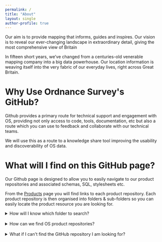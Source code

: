 ```yaml
---
permalink: /
title: "About"
layout: single
author-profile: true
---
```




Our aim is to provide mapping that informs, guides and inspires. Our vision is to reveal our ever-changing landscape in extraordinary detail, giving the most comprehensive view of Britain

In fifteen short years, we’ve changed from a centuries-old venerable mapping company into a big data powerhouse. Our location information is weaving itself into the very fabric of our everyday lives, right across Great Britain.
<br>

# Why Use Ordnance Survey's GitHub?

Github provides a primary route for technical support and engagement with OS, providing not only access to code, tools, documentation, etc but also a route which you can use to feedback and collaborate with our technical teams. 

We will use this as a route to a knowledge share tool improving the usability and discoverability of OS data.
<br>

# What will I find on this GitHub page?

Our Github page is designed to allow you to easily navigate to our product repositories and associated schemas, SQL, stylesheets etc.

From the [Products](https://raehelen.github.io/test-page/products/) page you will find links to each product repository. Each product repository is then organised into folders & sub-folders so you can easily locate the product resource you are looking for.
<br>

<details>
<summary>How will I know which folder to search?</summary>
<br>
The product repositories will be structured like so:
<br>
<br>
 
- Styling  - Folder containing all things related to styling, SLD'S, LYR. files, fonts, symbols etc
- SQL - Folder containing core SQL files
- Data Translating - Folder containing README. file about the different tools that can be used with this product
  * GFS - For GML datasets as the majority of data loaders require a GFS file
  * Code - Any awk and python code
  * FME - Any FME workbenches
- Frequently Asked Questions - README. file containing a list of FAQ's
- Guidance - List of guides relevant to this product 

<br>  
All repositories and folder will contain README.files which will contain information and further guide you to the correct product resource. 
</details>


<br>

<details>
<summary>How can we find OS product repositories?</summary>
<br>
By clicking on the product tab, you will be presented with a list of all of our OS products. Choosing a product will take you to the product github repository.
</details>

<br>

<details>
<summary>What if I can't find the GitHub repository I am looking for?</summary>
<br>
For more information about Ordnance Survey please contact us using the social links provided to the left.
<br>
<br> 
Our Technical experts, including those who author the resource on Github, are engaged with Github and can respond to you directly.


If you have an idea or a bug within a specific repository please raise an issue directly and we aim to repond as quickly as possible.


Although we recommend browsing the open & closed issues before opening a new one, just in case your issue has already been raised or solved.
 
 
1. On GitHub, navigate to **"Issues"** at the top of the repository page.
   <br>
   
   ![alt text](https://github.com/raehelen/test-page/blob/master/assets/images/issuesnip.PNG)

2. Click **New issue**.
   <br>
   ![alt text](https://github.com/raehelen/test-page/blob/master/assets/images/newissue.PNG)

3. Type a title and description for your issue.

4. When you're finished, click **Submit new issue**. 


Further information on creating an issue or creating an issue from specific code can both be locate here (https://help.github.com/articles/creating-an-issue/)
</details>




<br>
<br>

